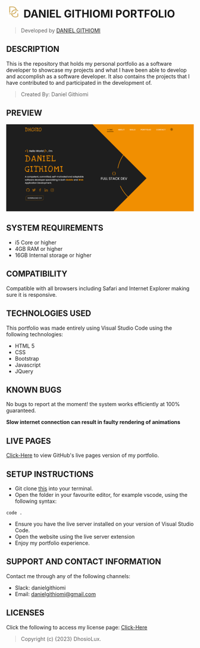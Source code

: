# [<img src="Assets\Images\Logo.png" height="30" style="margin:0 5px" alt="Portfolio"/>](https://githiomi.github.io/Daniel-Githiomi) DANIEL GITHIOMI PORTFOLIO

> Developed by <a href="http://github.com/githiomi">DANIEL GITHIOMI</a>

## DESCRIPTION

This is the repository that holds my personal portfolio as a software developer to showcase my projects and what I have been able to develop and accomplish as a software developer. It also contains the projects that I have contributed to and participated in the development of.

> Created By: Daniel Githiomi

## PREVIEW

![Portfolio Preview](Assets/Images/Screenshot.png)

## SYSTEM REQUIREMENTS

* i5 Core or higher
* 4GB RAM or higher
* 16GB Internal storage or higher

## COMPATIBILITY

Compatible with all browsers including Safari and Internet Explorer making sure it is responsive.

## TECHNOLOGIES USED

This portfolio was made entirely using Visual Studio Code using the following technologies:

* HTML 5
* CSS
* Bootstrap
* Javascript
* JQuery

## KNOWN BUGS

No bugs to report at the moment! the system works efficiently at 100% guaranteed.

__Slow internet connection can result in faulty rendering of animations__

## LIVE PAGES

[Click-Here](https://githiomi.github.io/new-portfolio/) to view GitHub's live pages version of my portfolio.

## SETUP INSTRUCTIONS

* Git clone [this](https://www.github.com/Daniel-Githiomi) into your terminal.  
* Open the folder in your favourite editor, for example vscode, using the following syntax:

``` (Javasript)
code .
```

* Ensure you have the live server installed on your version of Visual Studio Code.
* Open the website using the live server extension
* Enjoy my portfolio experience.

## SUPPORT AND CONTACT INFORMATION

Contact me through any of the following channels:

* Slack: danielgithiomi
* Email: <danielgithiomi@gmail.com>

## LICENSES

Click the following to access my license page: [Click-Here](https://githiomi.github.io/Privacy-Policy/)

> Copyright (c) {2023} DhosioLux.
